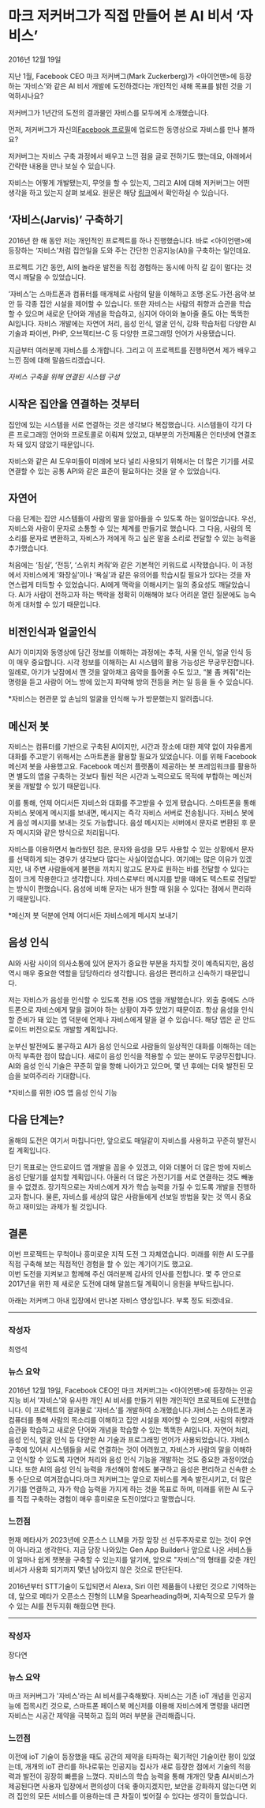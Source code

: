 # 마크 저커버그가 직접 만들어 본 AI 비서 ‘자비스’

2016년 12월 19일

지난 1월, Facebook CEO 마크 저커버그(Mark Zuckerberg)가 <아이언맨>에 등장하는 ‘자비스’와 같은 AI 비서 개발에 도전하겠다는 개인적인 새해 목표를 밝힌 것을 기억하시나요?  

저커버그가 1년간의 도전의 결과물인 자비스를 모두에게 소개했습니다.  

먼저, 저커버그가 자신의[Facebook 프로필](https://www.facebook.com/zuck)에 업로드한 동영상으로 자비스를 만나 볼까요?  

 

저커버그는 자비스 구축 과정에서 배우고 느낀 점을 글로 전하기도 했는데요, 아래에서 간략한 내용을 만나 보실 수 있습니다.  

자비스는 어떻게 개발됐는지, 무엇을 할 수 있는지, 그리고 AI에 대해 저커버그는 어떤 생각을 하고 있는지 살펴 보세요. 원문은 해당 [링크](https://www.facebook.com/notes/mark-zuckerberg/building-jarvis/10154361492931634)에서 확인하실 수 있습니다.  

## **‘자비스(Jarvis)’ 구축하기**

2016년 한 해 동안 저는 개인적인 프로젝트를 하나 진행했습니다. 바로 <아이언맨>에 등장하는 ‘자비스’처럼 집안일을 도와 주는 간단한 인공지능(AI)을 구축하는 일인데요.  

프로젝트 기간 동안, AI의 놀라운 발전을 직접 경험하는 동시에 아직 갈 길이 멀다는 것 역시 깨달을 수 있었습니다.  

‘자비스’는 스마트폰과 컴퓨터를 매개체로 사람의 말을 이해하고 조명∙온도∙가전∙음악∙보안 등 각종 집안 시설을 제어할 수 있습니다. 또한 자비스는 사람의 취향과 습관을 학습할 수 있으며 새로운 단어와 개념을 학습하고, 심지어 아이와 놀아줄 줄도 아는 똑똑한 AI입니다. 자비스 개발에는 자연어 처리, 음성 인식, 얼굴 인식, 강화 학습처럼 다양한 AI 기술과 파이썬, PHP, 오브젝티브-C 등 다양한 프로그래밍 언어가 사용됐습니다.  

지금부터 여러분께 자비스를 소개합니다. 그리고 이 프로젝트를 진행하면서 제가 배우고 느낀 점에 대해 말씀드리겠습니다.  


*자비스 구축을 위해 연결된 시스템 구성*

## **시작은 집안을 연결하는 것부터**

집안에 있는 시스템을 서로 연결하는 것은 생각보다 복잡했습니다. 시스템들이 각기 다른 프로그래밍 언어와 프로토콜로 이뤄져 있었고, 대부분의 가전제품은 인터넷에 연결조차 돼 있지 않았기 때문입니다.  

자비스와 같은 AI 도우미들이 미래에 보다 널리 사용되기 위해서는 더 많은 기기를 서로 연결할 수 있는 공통 API와 같은 표준이 필요하다는 것을 알 수 있었습니다.  


## **자연어**

다음 단계는 집안 시스템들이 사람의 말을 알아들을 수 있도록 하는 일이었습니다. 우선, 자비스와 사람이 문자로 소통할 수 있는 체계를 만들기로 했습니다. 그 다음, 사람의 목소리를 문자로 변환하고, 자비스가 저에게 하고 싶은 말을 소리로 전달할 수 있는 능력을 추가했습니다.  

처음에는 ‘침실’, ‘전등’, ‘스위치 켜줘’와 같은 기본적인 키워드로 시작했습니다. 이 과정에서 자비스에게 ‘화장실’이나 ‘욕실’과 같은 유의어를 학습시킬 필요가 있다는 것을 자연스럽게 터득할 수 있었습니다. AI에게 맥락을 이해시키는 일의 중요성도 깨달았습니다. AI가 사람이 전하고자 하는 맥락을 정확히 이해해야 보다 어려운 열린 질문에도 능숙하게 대처할 수 있기 때문입니다.  


## **비전인식과 얼굴인식**

AI가 이미지와 동영상에 담긴 정보를 이해하는 과정에는 추적, 사물 인식, 얼굴 인식 등이 매우 중요합니다. 시각 정보를 이해하는 AI 시스템의 활용 가능성은 무궁무진합니다. 일례로, 아기가 낮잠에서 깬 것을 알아채고 음악을 틀어줄 수도 있고, “불 좀 켜줘”라는 명령을 듣고 사람이 어느 방에 있는지 파악해 방의 전등을 켜는 일 등을 들 수 있습니다.



*자비스는 현관문 앞 손님의 얼굴을 인식해 누가 방문했는지 알려줍니다.  


## **메신저 봇**

자비스는 컴퓨터를 기반으로 구축된 AI이지만, 시간과 장소에 대한 제약 없이 자유롭게 대화를 주고받기 위해서는 스마트폰을 활용할 필요가 있었습니다. 이를 위해 Facebook 메신저 봇을 사용했고요. Facebook 메신저 플랫폼이 제공하는 봇 프레임워크를 활용하면 별도의 앱을 구축하는 것보다 훨씬 적은 시간과 노력으로도 목적에 부합하는 메신저 봇을 개발할 수 있기 때문입니다.  

이를 통해, 언제 어디서든 자비스와 대화를 주고받을 수 있게 됐습니다. 스마트폰을 통해 자비스 봇에게 메시지를 보내면, 메시지는 즉각 자비스 서버로 전송됩니다. 자비스 봇에게 음성 메시지를 보내는 것도 가능합니다. 음성 메시지는 서버에서 문자로 변환된 후 문자 메시지와 같은 방식으로 처리됩니다.  

자비스를 이용하면서 놀라웠던 점은, 문자와 음성을 모두 사용할 수 있는 상황에서 문자를 선택하게 되는 경우가 생각보다 많다는 사실이었습니다. 여기에는 많은 이유가 있겠지만, 내 주변 사람들에게 불편을 끼치지 않고도 문자로 원하는 바를 전달할 수 있다는 점이 크게 작용한다고 생각합니다. 자비스로부터 메시지를 받을 때에도 텍스트로 전달받는 방식이 편했습니다. 음성에 비해 문자는 내가 원할 때 읽을 수 있다는 점에서 편리하기 때문입니다.  

*메신저 봇 덕분에 언제 어디서든 자비스에게 메시지 보내기  


## **음성 인식**

AI와 사람 사이의 의사소통에 있어 문자가 중요한 부분을 차지할 것이 예측되지만, 음성 역시 매우 중요한 역할을 담당하리라 생각합니다. 음성은 편리하고 신속하기 때문입니다.  

저는 자비스가 음성을 인식할 수 있도록 전용 iOS 앱을 개발했습니다. 외출 중에도 스마트폰으로 자비스에게 말을 걸어야 하는 상황이 자주 있었기 때문이죠. 항상 음성을 인식할 준비가 돼 있는 앱 덕분에 언제나 자비스에게 말을 걸 수 있습니다. 해당 앱은 곧 안드로이드 버전으로도 개발할 계획입니다.  

눈부신 발전에도 불구하고 AI가 음성 인식으로 사람들의 일상적인 대화를 이해하는 데는 아직 부족한 점이 많습니다. 새로이 음성 인식을 적용할 수 있는 분야도 무궁무진합니다. AI와 음성 인식 기술은 꾸준히 앞을 향해 나아가고 있으며, 몇 년 후에는 더욱 발전된 모습을 보여주리라 기대합니다.  


*자비스를 위한 iOS 앱 음성 인식 기능

## **다음 단계는?**

올해의 도전은 여기서 마칩니다만, 앞으로도 매일같이 자비스를 사용하고 꾸준히 발전시킬 계획입니다.  

단기 목표로는 안드로이드 앱 개발을 꼽을 수 있겠고, 이와 더불어 더 많은 방에 자비스 음성 단말기를 설치할 계획입니다. 아울러 더 많은 가전기기를 서로 연결하는 것도 빼놓을 수 없겠죠. 장기적으로는 자비스에게 자가 학습 능력을 가질 수 있도록 개발을 진행하고자 합니다. 물론, 자비스를 세상의 많은 사람들에게 선보일 방법을 찾는 것 역시 중요하고 재미있는 과제가 될 것입니다.  

## **결론**

이번 프로젝트는 무척이나 흥미로운 지적 도전 그 자체였습니다. 미래를 위한 AI 도구를 직접 구축해 보는 직접적인 경험을 할 수 있는 계기이기도 했고요.  
이번 도전을 지켜보고 함께해 주신 여러분께 감사의 인사를 전합니다. 몇 주 안으로 2017년을 위한 제 새로운 도전에 대해 말씀드릴 계획이니 응원을 부탁드립니다.  
 

아래는 저커버그 아내 입장에서 만나본 자비스 영상입니다. 부록 정도 되겠네요.

---

### 작성자 
최영석  

### 뉴스 요약
2016년 12월 19일, Facebook CEO인 마크 저커버그는 <아이언맨>에 등장하는 인공지능 비서 '자비스'와 유사한 개인 AI 비서를 만들기 위한 개인적인 프로젝트에 도전했습니다. 이 프로젝트의 결과물로 '자비스'를 개발하여 소개했습니다.자비스는 스마트폰과 컴퓨터를 통해 사람의 목소리를 이해하고 집안 시설을 제어할 수 있으며, 사람의 취향과 습관을 학습하고 새로운 단어와 개념을 학습할 수 있는 똑똑한 AI입니다. 자연어 처리, 음성 인식, 얼굴 인식 등 다양한 AI 기술과 프로그래밍 언어가 사용되었습니다. 자비스 구축에 있어서 시스템들을 서로 연결하는 것이 어려웠고, 자비스가 사람의 말을 이해하고 인식할 수 있도록 자연어 처리와 음성 인식 기능을 개발하는 것도 중요한 과정이었습니다. 또한 AI의 음성 인식 능력을 개선해야 함에도 불구하고 음성은 편리하고 신속한 소통 수단으로 여겨졌습니다.마크 저커버그는 앞으로 자비스를 계속 발전시키고, 더 많은 기기를 연결하고, 자가 학습 능력을 가지게 하는 것을 목표로 하며, 미래를 위한 AI 도구를 직접 구축하는 경험이 매우 흥미로운 도전이었다고 말했습니다.  

### 느낀점
현재 메타사가 2023년에 오픈소스 LLM을 가장 앞장 선 선두주자로로 있는 것이 우연이 아니라고 생각한다. 지금 당장 나와있는 Gen App Builder나 앞으로 나온 서비스들이 얼마나 쉽게 챗봇을 구축할 수 있는지를 알기에, 앞으로 "자비스"의 형태를 갖춘 개인 비서가 사용화 되기까지 몇년 남아있지 않은 것으로 판단된다.   

2016년부터 STT기술이 도입되면서 Alexa, Siri 이런 제품들이 나왔던 것으로 기억하는데, 앞으로 메타가 오픈소스 진형의 LLM을 Spearheading하며, 지속적으로 모두가 쓸 수 있는 AI를 전두지휘 해줬으면 한다. 

---    

### 작성자   
장다연    

### 뉴스 요약    

마크 저커버그가 '자비스'라는 AI 비서를구축해봤다. 자비스는 기존 ioT 개념을 인공지능에 접목시킨 것으로, 스마트폰 페이스북 메신저를 이용해
 자비스에게 명령을 내리면 자비스는 시공간 제약을 극복하고 집의 여러 부분을 관리해줍니다.    

### 느낀점   

이전에 ioT 기술이 등장했을 때도 공간의 제약을 타파하는 획기적인 기술이란 평이 있었는데, 개개의 ioT 관리를 하나로묶는 인공지능 집사가 새로 등장한 점에서 기술의 적응력과 발전이 굉장히 빠름을 느꼈다. 자비스의 학습 능력을 통해 개개인 맞춤 AI서비스가 제공된다면 사용자 입장에서 편의성이 더욱 좋아지겠지만, 보안을 강화하지 않는다면 외려 집안의 모든 서비스를 이용하는데 큰 차질이 빚어질 수 있다는 생각이 들었습니다.   

